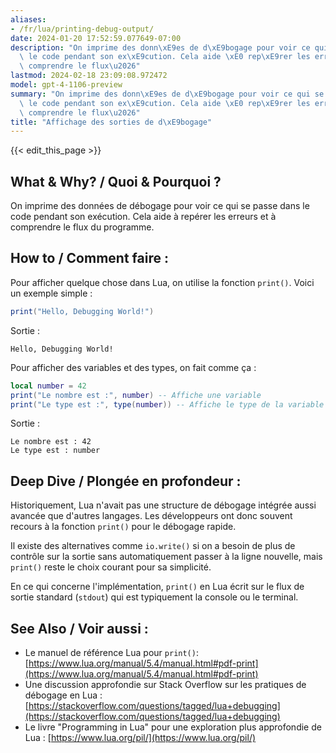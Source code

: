 ```yaml
---
aliases:
- /fr/lua/printing-debug-output/
date: 2024-01-20 17:52:59.077649-07:00
description: "On imprime des donn\xE9es de d\xE9bogage pour voir ce qui se passe dans\
  \ le code pendant son ex\xE9cution. Cela aide \xE0 rep\xE9rer les erreurs et \xE0\
  \ comprendre le flux\u2026"
lastmod: 2024-02-18 23:09:08.972472
model: gpt-4-1106-preview
summary: "On imprime des donn\xE9es de d\xE9bogage pour voir ce qui se passe dans\
  \ le code pendant son ex\xE9cution. Cela aide \xE0 rep\xE9rer les erreurs et \xE0\
  \ comprendre le flux\u2026"
title: "Affichage des sorties de d\xE9bogage"
---
```


{{< edit_this_page >}}

## What & Why? / Quoi & Pourquoi ?
On imprime des données de débogage pour voir ce qui se passe dans le code pendant son exécution. Cela aide à repérer les erreurs et à comprendre le flux du programme.

## How to / Comment faire :
Pour afficher quelque chose dans Lua, on utilise la fonction `print()`. Voici un exemple simple :

```Lua
print("Hello, Debugging World!")
```

Sortie :
```
Hello, Debugging World!
```

Pour afficher des variables et des types, on fait comme ça :

```Lua
local number = 42
print("Le nombre est :", number) -- Affiche une variable
print("Le type est :", type(number)) -- Affiche le type de la variable
```

Sortie :
```
Le nombre est : 42
Le type est : number
```

## Deep Dive / Plongée en profondeur :
Historiquement, Lua n'avait pas une structure de débogage intégrée aussi avancée que d'autres langages. Les développeurs ont donc souvent recours à la fonction `print()` pour le débogage rapide. 

Il existe des alternatives comme `io.write()` si on a besoin de plus de contrôle sur la sortie sans automatiquement passer à la ligne nouvelle, mais `print()` reste le choix courant pour sa simplicité.

En ce qui concerne l'implémentation, `print()` en Lua écrit sur le flux de sortie standard (`stdout`) qui est typiquement la console ou le terminal.

## See Also / Voir aussi :
- Le manuel de référence Lua pour `print()`: [https://www.lua.org/manual/5.4/manual.html#pdf-print](https://www.lua.org/manual/5.4/manual.html#pdf-print)
- Une discussion approfondie sur Stack Overflow sur les pratiques de débogage en Lua : [https://stackoverflow.com/questions/tagged/lua+debugging](https://stackoverflow.com/questions/tagged/lua+debugging)
- Le livre "Programming in Lua" pour une exploration plus approfondie de Lua : [https://www.lua.org/pil/](https://www.lua.org/pil/)
